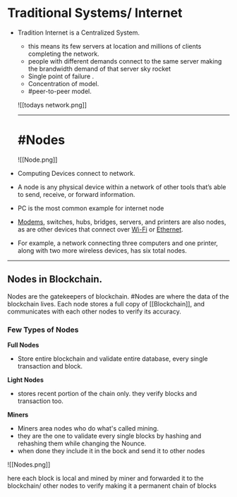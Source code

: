 # **Traditional Systems/ Internet**
- Tradition Internet is a Centralized System.
	- this means its few servers at location and millions of clients completing the network.
	- people with different demands connect to the same server making the brandwidth demand of that server sky rocket
	- Single point of failure .
	- Concentration of model.
	- #peer-to-peer model.

	![[todays network.png]]

	---
	# #Nodes 

	
	![[Node.png]]
	
- Computing Devices connect to network.
- A node is any physical device within a network of other tools that’s able to send, receive, or forward information.
- PC is the most common example for internet node
- [Modems](https://www.lifewire.com/what-is-a-modem-817861), switches, hubs, bridges, servers, and printers are also nodes, as are other devices that connect over [Wi-Fi](https://www.lifewire.com/what-is-wi-fi-2377430) or [Ethernet](https://www.lifewire.com/what-is-ethernet-3426740).
- For example, a network connecting three computers and one printer, along with two more wireless devices, has six total nodes.
- ---
## Nodes in Blockchain.
Nodes are the gatekeepers of blockchain. #Nodes are where the data of the blockchain lives. Each node stores a full copy of  [[Blockchain]], and communicates with each other nodes to verify its accuracy.

### Few Types of Nodes
**Full Nodes**	
- Store entire blockchain and validate entire database, every single transaction and block.

**Light Nodes**
- stores recent portion of the chain only. they verify blocks and transaction too.

**Miners**
- Miners area nodes who do what's called mining. 
- they are the one to validate every single blocks by hashing and rehashing them while changing the Nounce.
- when done they include it in the bock and send it to other nodes

![[Nodes.png]]

here each block is local and mined by miner and forwarded it to the blockchain/ other nodes to verify making it a permanent chain of blocks
